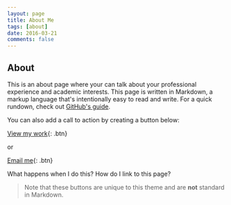 ```yaml
---
layout: page
title: About Me
tags: [about]
date: 2016-03-21
comments: false
---
```

    
## About

This is an about page where your can talk about your professional experience and academic interests. This page is written in Markdown, a markup language that's intentionally easy to read and write. For a quick rundown, check out [GitHub's guide](https://guides.github.com/features/mastering-markdown/). 

You can also add a call to action by creating a button below:
      
[View my work](/projects){: .btn}

or

[Email me](mailto:username@email.com){: .btn}

What happens when I do this? How do I link to this page?

> Note that these buttons are unique to this theme and are **not** standard in Markdown. 
